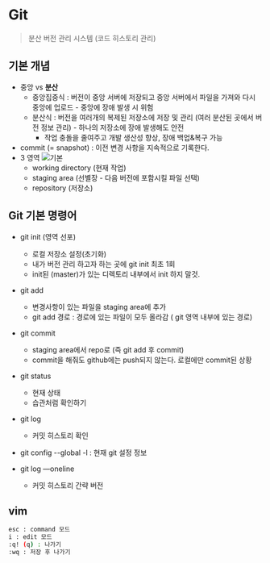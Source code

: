 # Git
> 분산 버전 관리 시스템 (코드 히스토리 관리)
## 기본 개념

- 중앙 vs **분산**
    - 중앙집중식 : 버전이 중앙 서버에 저장되고 중앙 서버에서 파일을 가져와 다시 중앙에 업로드 - 중앙에 장애 발생 시 위험
    - 분산식 : 버전을 여러개의 복제된 저장소에 저장 및 관리 (여러 분산된 곳에서 버전 정보 관리) - 하나의 저장소에 장애 발생해도 안전
        - 작업 충돌을 줄여주고 개발 생산성 향상, 장애 백업&복구 가능
- commit (= snapshot) : 이전 변경 사항을 지속적으로 기록한다.
- 3 영역
![기본](asset/image.png)
    - working directory (현재 작업)
    - staging area (선별장 - 다음 버전에 포함시킬 파일 선택)
    - repository (저장소)
## Git 기본 명령어
- git init (영역 선포)
    - 로컬 저장소 설정(초기화)
    - 내가 버전 관리 하고자 하는 곳에 git init 최초 1회
    - init된 (master)가 있는 디렉토리 내부에서 init 하지 말것.
        
- git add
    - 변경사항이 있는 파일을 staging area에 추가
    - git add 경로 : 경로에 있는 파일이 모두 올라감 ( git 영역 내부에 있는 경로)
- git commit
    - staging area에서 repo로 (즉 git add 후 commit)
    - commit을 해줘도 github에는 push되지 않는다. 로컬에만 commit된 상황
        
        
- git status
    - 현재 상태
    - 습관처럼 확인하기
- git log
    - 커밋 히스토리 확인
- git config --global -l : 현재 git 설정 정보
- git log —oneline
    - 커밋 히스토리 간략 버전

## vim

```bash
esc : command 모드
i : edit 모드
:q! (q) : 나가기
:wq : 저장 후 나가기
```